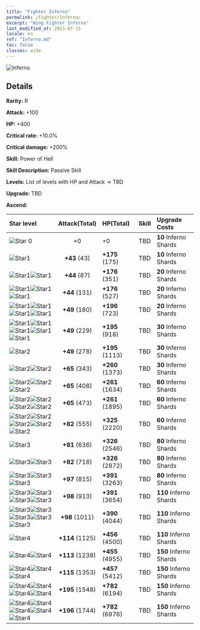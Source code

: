 ```yaml
---
title: "Fighter Inferno"
permalink: /fighter/Inferno/
excerpt: "Wing Fighter Inferno"
last_modified_at: 2023-07-15
locale: en
ref: "Inferno.md"
toc: false
classes: wide
---
```



 ![Inferno](/images/ship/fj_img4.png)

## Details

 **Rarity:** R 

 **Attack:** +100

 **HP:** +400

 **Critical rate:** +10.0%

 **Critical damage:** +200%

 **Skill:** Power of Hell

 **Skill Description:**  Passive Skill

 **Levels:**  List of levels with HP and Attack -> TBD

 **Upgrade:**  TBD

 **Ascend:**  

  |  Star level | Attack(Total) | HP(Total) |  Skill | Upgrade Costs |
  |:------|:----:|:------|:-------:|:-------------------|
  | ![Star 0](/images/s0.png)  | +0  | +0  | TBD  | **10** Inferno Shards |
  | ![Star1](/images/s1.png)  | **+43** (43)  | **+175** (175)  | TBD  | **10** Inferno Shards |
  | ![Star1](/images/s1.png)![Star1](/images/s1.png)  | **+44** (87)  | **+176** (351)  | TBD  | **20** Inferno Shards |
  | ![Star1](/images/s1.png)![Star1](/images/s1.png)![Star1](/images/s1.png)  | **+44** (131)  | **+176** (527)  | TBD  | **20** Inferno Shards |
  | ![Star1](/images/s1.png)![Star1](/images/s1.png)![Star1](/images/s1.png)![Star1](/images/s1.png)  | **+49** (180)  | **+196** (723)  | TBD  | **20** Inferno Shards |
  | ![Star1](/images/s1.png)![Star1](/images/s1.png)![Star1](/images/s1.png)![Star1](/images/s1.png)![Star1](/images/s1.png)  | **+49** (229)  | **+195** (918)  | TBD  | **30** Inferno Shards |
  | ![Star2](/images/s2.png)  | **+49** (278)  | **+195** (1113)  | TBD  | **30** Inferno Shards |
  | ![Star2](/images/s2.png)![Star2](/images/s2.png)  | **+65** (343)  | **+260** (1373)  | TBD  | **30** Inferno Shards |
  | ![Star2](/images/s2.png)![Star2](/images/s2.png)![Star2](/images/s2.png)  | **+65** (408)  | **+261** (1634)  | TBD  | **60** Inferno Shards |
  | ![Star2](/images/s2.png)![Star2](/images/s2.png)![Star2](/images/s2.png)![Star2](/images/s2.png)  | **+65** (473)  | **+261** (1895)  | TBD  | **60** Inferno Shards |
  | ![Star2](/images/s2.png)![Star2](/images/s2.png)![Star2](/images/s2.png)![Star2](/images/s2.png)![Star2](/images/s2.png)  | **+82** (555)  | **+325** (2220)  | TBD  | **60** Inferno Shards |
  | ![Star3](/images/s3.png)  | **+81** (636)  | **+326** (2546)  | TBD  | **80** Inferno Shards |
  | ![Star3](/images/s3.png)![Star3](/images/s3.png)  | **+82** (718)  | **+326** (2872)  | TBD  | **80** Inferno Shards |
  | ![Star3](/images/s3.png)![Star3](/images/s3.png)![Star3](/images/s3.png)  | **+97** (815)  | **+391** (3263)  | TBD  | **80** Inferno Shards |
  | ![Star3](/images/s3.png)![Star3](/images/s3.png)![Star3](/images/s3.png)![Star3](/images/s3.png)  | **+98** (913)  | **+391** (3654)  | TBD  | **110** Inferno Shards |
  | ![Star3](/images/s3.png)![Star3](/images/s3.png)![Star3](/images/s3.png)![Star3](/images/s3.png)![Star3](/images/s3.png)  | **+98** (1011)  | **+390** (4044)  | TBD  | **110** Inferno Shards |
  | ![Star4](/images/s4.png)  | **+114** (1125)  | **+456** (4500)  | TBD  | **110** Inferno Shards |
  | ![Star4](/images/s4.png)![Star4](/images/s4.png)  | **+113** (1238)  | **+455** (4955)  | TBD  | **150** Inferno Shards |
  | ![Star4](/images/s4.png)![Star4](/images/s4.png)![Star4](/images/s4.png)  | **+115** (1353)  | **+457** (5412)  | TBD  | **150** Inferno Shards |
  | ![Star4](/images/s4.png)![Star4](/images/s4.png)![Star4](/images/s4.png)![Star4](/images/s4.png)  | **+195** (1548)  | **+782** (6194)  | TBD  | **150** Inferno Shards |
  | ![Star4](/images/s4.png)![Star4](/images/s4.png)![Star4](/images/s4.png)![Star4](/images/s4.png)![Star4](/images/s4.png)  | **+196** (1744)  | **+782** (6976)  | TBD  | **150** Inferno Shards |


